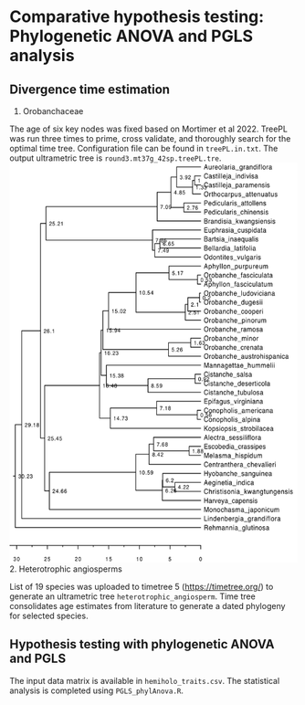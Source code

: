 # Comparative hypothesis testing: Phylogenetic ANOVA and PGLS analysis

## Divergence time estimation

1. Orobanchaceae

The age of six key nodes was fixed based on Mortimer et al 2022. TreePL was run three times to prime, cross validate, and thoroughly search for the optimal time tree. Configuration file can be found in `treePL.in.txt`. The output ultrametric tree is `round3.mt37g_42sp.treePL.tre`.
<img src="./Orobanchaceae_timetree.png" width="570" height="700">
2. Heterotrophic angiosperms

List of 19 species was uploaded to timetree 5 (https://timetree.org/) to generate an ultrametric tree `heterotrophic_angiosperm`. Time tree consolidates age estimates from literature to generate a dated phylogeny for selected species.

## Hypothesis testing with phylogenetic ANOVA and PGLS

The input data matrix is available in `hemiholo_traits.csv`. The statistical analysis is completed using `PGLS_phylAnova.R`.
